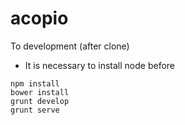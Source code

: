 # acopio

To development (after clone)
* It is necessary to install node before
```
npm install
bower install
grunt develop 
grunt serve
```
